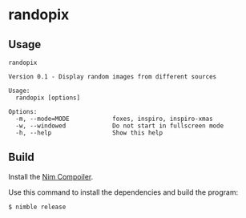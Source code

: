 # randopix
## Usage
```
randopix

Version 0.1 - Display random images from different sources

Usage:
  randopix [options] 

Options:
  -m, --mode=MODE            foxes, inspiro, inspiro-xmas
  -w, --windowed             Do not start in fullscreen mode
  -h, --help                 Show this help
```
## Build
Install the [Nim Compoiler](https://nim-lang.org/install.html).

Use this command to install the dependencies and build the program:
```
$ nimble release
```